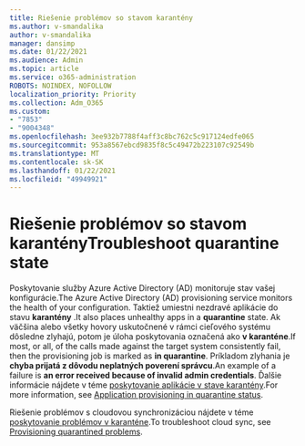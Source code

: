 ```yaml
---
title: Riešenie problémov so stavom karantény
ms.author: v-smandalika
author: v-smandalika
manager: dansimp
ms.date: 01/22/2021
ms.audience: Admin
ms.topic: article
ms.service: o365-administration
ROBOTS: NOINDEX, NOFOLLOW
localization_priority: Priority
ms.collection: Adm_O365
ms.custom:
- "7853"
- "9004348"
ms.openlocfilehash: 3ee932b7788f4aff3c8bc762c5c917124edfe065
ms.sourcegitcommit: 953a8567ebcd9835f8c5c49472b223107c92549b
ms.translationtype: MT
ms.contentlocale: sk-SK
ms.lasthandoff: 01/22/2021
ms.locfileid: "49949921"
---
```

# <a name="troubleshoot-quarantine-state"></a><span data-ttu-id="ff3bb-102">Riešenie problémov so stavom karantény</span><span class="sxs-lookup"><span data-stu-id="ff3bb-102">Troubleshoot quarantine state</span></span>

<span data-ttu-id="ff3bb-103">Poskytovanie služby Azure Active Directory (AD) monitoruje stav vašej konfigurácie.</span><span class="sxs-lookup"><span data-stu-id="ff3bb-103">The Azure Active Directory (AD) provisioning service monitors the health of your configuration.</span></span> <span data-ttu-id="ff3bb-104">Taktiež umiestni nezdravé aplikácie do stavu **karantény** .</span><span class="sxs-lookup"><span data-stu-id="ff3bb-104">It also places unhealthy apps in a **quarantine** state.</span></span> <span data-ttu-id="ff3bb-105">Ak väčšina alebo všetky hovory uskutočnené v rámci cieľového systému dôsledne zlyhajú, potom je úloha poskytovania označená ako **v karanténe**.</span><span class="sxs-lookup"><span data-stu-id="ff3bb-105">If most, or all, of the calls made against the target system consistently fail, then the provisioning job is marked as **in quarantine**.</span></span> <span data-ttu-id="ff3bb-106">Príkladom zlyhania je **chyba prijatá z dôvodu neplatných poverení správcu**.</span><span class="sxs-lookup"><span data-stu-id="ff3bb-106">An example of a failure is **an error received because of invalid admin credentials**.</span></span> <span data-ttu-id="ff3bb-107">Ďalšie informácie nájdete v téme [poskytovanie aplikácie v stave karantény](https://docs.microsoft.com/azure/active-directory/app-provisioning/application-provisioning-quarantine-status).</span><span class="sxs-lookup"><span data-stu-id="ff3bb-107">For more information, see [Application provisioning in quarantine status](https://docs.microsoft.com/azure/active-directory/app-provisioning/application-provisioning-quarantine-status).</span></span>

<span data-ttu-id="ff3bb-108">Riešenie problémov s cloudovou synchronizáciou nájdete v téme [poskytovanie problémov v karanténe](https://docs.microsoft.com/azure/active-directory/cloud-sync/how-to-troubleshoot#provisioning-quarantined-problems).</span><span class="sxs-lookup"><span data-stu-id="ff3bb-108">To troubleshoot cloud sync, see [Provisioning quarantined problems](https://docs.microsoft.com/azure/active-directory/cloud-sync/how-to-troubleshoot#provisioning-quarantined-problems).</span></span> 
